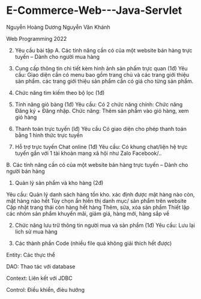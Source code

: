 # E-Commerce-Web---Java-Servlet

Nguyễn Hoàng Dương
Nguyễn Văn Khánh

Web Programming 2022

2. Yêu cầu bài tập
A. Các tính năng cần có của một website bán hàng trực tuyến – Dành cho người mua hàng

1. Cung cấp thông tin chi tiết kèm hình ảnh sản phẩm trực quan (1đ)
Yêu cầu: Giao diện cần có menu bao gồm trang chủ và các trang giới thiệu sàn phẩm. các
trang giới thiệu sản phẩm cần có giá cho từng sản phẩm.
2. Chức năng tìm kiếm theo bộ lọc (1đ)
3. Tính năng giỏ bàng (1đ)
Yêu cầu: Có 2 chức năng chính:
Chức năng Đăng ký + Đăng nhập.
Chức năng: Thêm sản phẩm vào giỏ hàng, xem giỏ hàng
 4. Thanh toán trực tuyến (lđ)
Yêu cầu Có giao diện cho phép thanh toán bằng 1 hình thức trực tuyến
 5. Hỗ trợ trực tuyến Chat online (1đ)
Yêu cầu: Có khung chat/liện hệ trực tuyến gắn với 1 tài khoản mang xã hội như
Zalo Facebook/..

B. Các tính năng cần có của một website bán hàng trực tuyến – Dành cho người bán hàng

1. Quản lý sản phẩm và kho hàng (2đ)

Yêu cầu:
Quản lý danh sách hàng tồn kho. xác định được mặt hàng nào còn, mặt hàng nào
   hết
Tùy chọn ẩn hiền thị danh mục/ sản phẩm trên website
Cập nhật trang thái còn hàng hết hàng
Thêm, sửa, xóa sản phẩm
Thiết lập các nhóm sản phẩm khuyến mãi, giảm giá, hàng mới, hàng sắp về

2. Chức năng lưu trữ thông tin người mua và sản phẩm (1đ)
Yêu cầu: Lưu lại lich sử mua hàng


3. Các thành phần Code (nhiều file quá không giải thích hết được)

Entity: Các thực thể

DAO: Thao tác với database

Context: Liên kết với JDBC

Control: Điều khiển, đièu hướng



